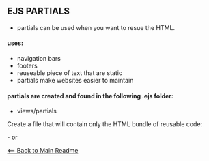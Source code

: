 
## EJS PARTIALS

- partials can be used when you want to resue the HTML. 

#### uses:

- navigation bars
- footers
- reuseable piece of text that are static
- partials make websites easier to maintain

#### partials are created and found in the following .ejs folder:

- views/partials

Create a file that will contain only the HTML bundle of reusable code:
<!-- views/partials/navbar.ejs --> - or <!-- views/partials/footer.ejs -->

[<== Back to Main Readme](README.md)
